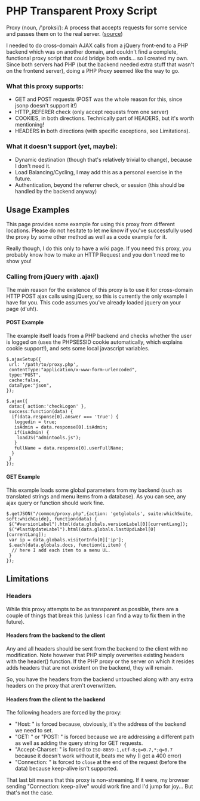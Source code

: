 ﻿# PHP Transparent Proxy Script

Proxy (noun, /'prɒksi/): A process that accepts requests for some service and passes them on to the real server. ([source](http://foldoc.org/proxy))

I needed to do cross-domain AJAX calls from a jQuery front-end to a PHP backend which was on another domain, and couldn't find a complete, functional proxy script that could bridge both ends... so I created my own. Since both servers had PHP (but the backend needed extra stuff that wasn't on the frontend server), doing a PHP Proxy seemed like the way to go.

### What this proxy supports:

- GET and POST requests (POST was the whole reason for this, since jsonp doesn't support it!)
- HTTP_REFERER check (only accept requests from one server)
- COOKIES, in both directions. Technically part of HEADERS, but it's worth mentioning!
- HEADERS in both directions (with specific exceptions, see Limitations).

### What it doesn't support (yet, maybe):

- Dynamic destination (though that's relatively trivial to change), because I don't need it.
- Load Balancing/Cycling, I may add this as a personal exercise in the future.
- Authentication, beyond the referrer check, or session (this should be handled by the backend anyway)

## Usage Examples

This page provides some example for using this proxy from different locations. Please do not hesitate to let me know if you've successfully used the proxy by some other method as well as a code example for it.

Really though, I do this only to have a wiki page. If you need this proxy, you probably know how to make an HTTP Request and you don't need me to show you!

### Calling from jQuery with .ajax()

The main reason for the existence of this proxy is to use it for cross-domain HTTP POST ajax calls using jQuery, so this is currently the only example I have for you. This code assumes you've already loaded jquery on your page (d'uh!).

#### POST Example

The example itself loads from a PHP backend and checks whether the user is logged on (uses the PHPSESSID cookie automatically, which explains cookie support!), and sets some local javascript variables.

    $.ajaxSetup({
     url: '/path/to/proxy.php',
     contentType:"application/x-www-form-urlencoded",
     type:"POST",
     cache:false,
     dataType:"json",
    });

    $.ajax({
     data:{ action:'checkLogon' },
     success:function(data) {
      if(data.response[0].answer === 'true') {
       loggedin = true;
       isAdmin = data.response[0].isAdmin;
       if(isAdmin) {
        loadJS("admintools.js");
       }
       fullName = data.response[0].userFullName;
      }
     }      
    });

#### GET Example

This example loads some global parameters from my backend (such as translated strings and menu items from a database). As you can see, any ajax query or function should work fine.

    $.getJSON("/common/proxy.php",{action: 'getglobals', suite:whichSuite, soft:whichGuide}, function(data) {
     $("#versionLabel").html(data.globals.versionLabel[0][currentLang]);
     $("#lastUpdateLabel").html(data.globals.lastUpdLabel[0][currentLang]);
     var ip = data.globals.visitorInfo[0]['ip'];
     $.each(data.globals.docs, function(i,item) {
      // here I add each item to a menu UL.
     }
    });

## Limitations

### Headers

While this proxy attempts to be as transparent as possible, there are a couple of things that break this (unless I can find a way to fix them in the future).

#### Headers from the backend to the client

Any and all headers should be sent from the backend to the client with no modification. Note however that PHP simply overwrites existing headers with the header() function. If the PHP proxy or the server on which it resides adds headers that are not existent on the backend, they will remain.

So, you have the headers from the backend untouched along with any extra headers on the proxy that aren't overwritten.

#### Headers from the client to the backend

The following headers are forced by the proxy:

* "Host: " is forced because, obviously, it's the address of the backend we need to set.
* "GET: " or "POST: " is forced because we are addressing a different path as well as adding the query string for GET requests.
* "Accept-Charset: " is forced to `ISO-8859-1,utf-8;q=0.7,*;q=0.7` because it doesn't work without it, beats me why (I get a 400 error)
* "Connection: " is forced to `close` at the end of the request (before the data) because keep-alive isn't supported.

That last bit means that this proxy is non-streaming. If it were, my browser sending "Connection: keep-alive" would work fine and I'd jump for joy... But that's not the case.